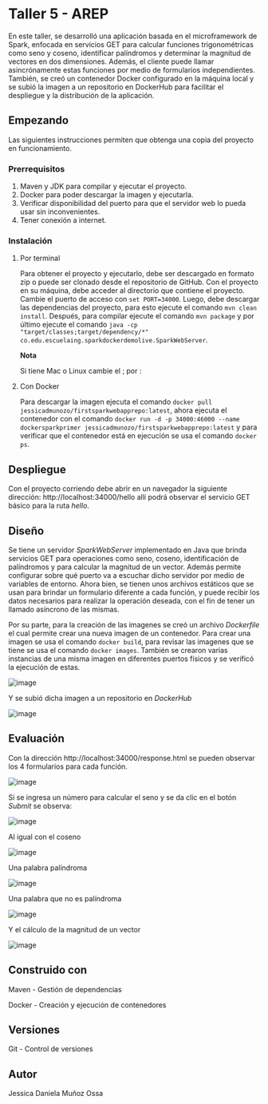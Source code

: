 # Taller 5 - AREP
En este taller, se desarrolló una aplicación basada en el microframework de Spark, enfocada en servicios GET para calcular funciones trigonométricas como seno y coseno, 
identificar palíndromos y determinar la magnitud de vectores en dos dimensiones. Además, el cliente puede llamar asincrónamente estas funciones por medio de formularios 
independientes. También, se creó un contenedor Docker configurado en la máquina local y se subió la imagen a un repositorio en DockerHub para facilitar el despliegue y 
la distribución de la aplicación.

## Empezando
Las siguientes instrucciones permiten que obtenga una copia del proyecto en funcionamiento.

### Prerrequisitos
1. Maven y JDK para compilar y ejecutar el proyecto.
2. Docker para poder descargar la imagen y ejecutarla.
3. Verificar disponibilidad del puerto para que el servidor web lo pueda usar sin inconvenientes.
4. Tener conexión a internet.

### Instalación
1. Por terminal
   
   Para obtener el proyecto y ejecutarlo, debe ser descargado en formato zip o puede ser clonado desde el repositorio de GitHub. Con el proyecto en su máquina,
   debe acceder al directorio que contiene el proyecto. Cambie el puerto de acceso con `set PORT=34000`. Luego, debe descargar
   las dependencias del proyecto, para esto ejecute el comando `mvn clean install`. Después, para compilar ejecute el comando `mvn package` y por último ejecute el comando
   `java -cp "target/classes;target/dependency/*" co.edu.escuelaing.sparkdockerdemolive.SparkWebServer`.

   **Nota**
   
   Si tiene Mac o Linux cambie el ; por :
   
3. Con Docker
   
   Para descargar la imagen ejecuta el comando `docker pull jessicadmunozo/firstsparkwebapprepo:latest`, ahora ejecuta el contenedor con el comando 
   `docker run -d -p 34000:46000 --name dockersparkprimer jessicadmunozo/firstsparkwebapprepo:latest` y para verificar que el contenedor está en ejecución se usa el comando
   `docker ps`.

## Despliegue
Con el proyecto corriendo debe abrir en un navegador la siguiente dirección: http://localhost:34000/hello allí podrá observar el servicio GET básico para la ruta *hello*.

## Diseño
Se tiene un servidor *SparkWebServer* implementado en Java que brinda servicios GET para operaciones como seno, coseno, identificación de palíndromos y para
calcular la magnitud de un vector. Además permite configurar sobre qué puerto va a escuchar dicho servidor por medio de variables de entorno. Ahora bien, se tienen unos
archivos estáticos que se usan para brindar un formulario diferente a cada función, y puede recibir los datos necesarios para realizar la operación deseada, con el fin de
tener un llamado asíncrono de las mismas. 

Por su parte, para la creación de las imagenes se creó un archivo *Dockerfile* el cual permite crear una nueva imagen de un contenedor. Para crear una imagen se usa el 
comando `docker build`, para revisar las imagenes que se tiene se usa el comando `docker images`. También se crearon varias instancias de una misma imagen en
diferentes puertos físicos y se verificó la ejecución de estas. 

![image](https://github.com/JessicaDMunozO/Taller5-AREP/assets/123814482/7b805612-5b4a-4ffd-94e1-225df7844459)

Y se subió dicha imagen a un repositorio en *DockerHub*

![image](https://github.com/JessicaDMunozO/Taller5-AREP/assets/123814482/fa22fb11-7efd-40bf-a61a-b0912c38a718)

## Evaluación
Con la dirección http://localhost:34000/response.html se pueden observar los 4 formularios para cada función.

![image](https://github.com/JessicaDMunozO/Taller5-AREP/assets/123814482/f857856d-13b9-426a-817c-391a09e1f0db)

Si se ingresa un número para calcular el seno y se da clic en el botón *Submit* se observa:

![image](https://github.com/JessicaDMunozO/Taller5-AREP/assets/123814482/4ce422b4-a0eb-4dc8-81bb-e28d67e4a402)

Al igual con el coseno

![image](https://github.com/JessicaDMunozO/Taller5-AREP/assets/123814482/8e7aa63c-d257-4ddc-8663-0b6c22c0ccd4)

Una palabra palíndroma 

![image](https://github.com/JessicaDMunozO/Taller5-AREP/assets/123814482/f012b26b-6156-4e65-9a34-5295014a78c1)

Una palabra que no es palíndroma

![image](https://github.com/JessicaDMunozO/Taller5-AREP/assets/123814482/ad1318f7-e79c-4c3b-a6f2-eb97901216f2)

Y el cálculo de la magnitud de un vector

![image](https://github.com/JessicaDMunozO/Taller5-AREP/assets/123814482/fbea74da-84c1-48fa-b031-d2f693bfed37)

## Construido con
Maven - Gestión de dependencias

Docker - Creación y ejecución de contenedores

## Versiones
Git - Control de versiones

## Autor
Jessica Daniela Muñoz Ossa




